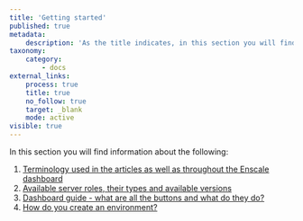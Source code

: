 ```yaml
---
title: 'Getting started'
published: true
metadata:
    description: 'As the title indicates, in this section you will find articles related to the basic concepts of Enscale and tips to get your Ruby app up and running.'
taxonomy:
    category:
        - docs
external_links:
    process: true
    title: true
    no_follow: true
    target: _blank
    mode: active
visible: true
---
```


In this section you will find information about the following:

1. [Terminology used in the articles as well as throughout the Enscale dashboard](/getting-started/key-terms)
2. [Available server roles, their types and available versions](/getting-started/servers-and-technologies)
3. [Dashboard guide - what are all the buttons and what do they do?](/getting-started/dashboard-guide)
4. [How do you create an environment?](/getting-started/create-environment)